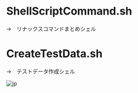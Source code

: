 # ShellScriptCommand.sh
→　リナックスコマンドまとめシェル

# CreateTestData.sh
→　テストデータ作成シェル



![jp](https://github.com/DokBak/DokBak_Shell_CMD/assets/49749138/768a2ef6-cf9c-4ce2-a9c0-e74930386de5)
